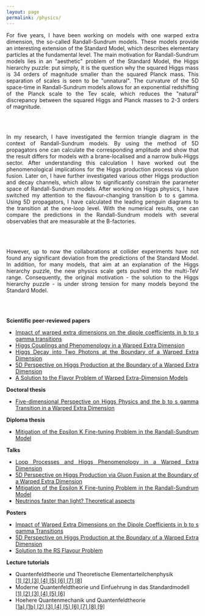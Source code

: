 ```yaml
---
layout: page
permalink: /physics/
---
```


<div style="text-align:justify;">

For five years, I have been working on models with one warped extra dimension, the so-called Randall-Sundrum models. These models provide an interesting extension of the Standard Model, which describes elementary particles at the fundamental level. The main motivation for Randall-Sundrum models lies in an &quot;aesthetic&quot; problem of the Standard Model, the Higgs hierarchy puzzle: put simply, it is the question why the squared Higgs mass is 34 orders of magnitude smaller than the squared Planck mass. This separation of scales is seen to be &quot;unnatural&quot;. The curvature of the 5D space-time in Randall-Sundrum models allows for an exponential redshifting of the Planck scale to the Tev scale, which reduces the &quot;natural&quot; discrepancy between the squared Higgs and Planck masses to 2-3 orders of magnitude. 

<br><br>

In my research, I have investigated the fermion triangle diagram in the context of Randall-Sundrum models. By using the method of 5D propagators one can calculate the corresponding amplitude and show that the result differs for models with a brane-localised and a narrow bulk-Higgs sector. After understanding this calculation I have worked out the  phenomenological implications for the Higgs production process via gluon fusion. Later on, I have further investigated various other Higgs production and decay channels, which allow to significantly constrain the parameter space of Randall-Sundrum models. After working on Higgs physics, I have switched my attention to the flavour-changing transition b to s gamma. Using 5D propagators, I have calculated the leading penguin diagrams to the transition at the one-loop level. With the numerical results, one can compare the predictions in the Randall-Sundrum models with several observables that are measurable at the B-factories. 

<br><br>

However, up to now the collaborations at collider experiments have not found any significant deviation from the predictions of the Standard Model. In addition, for many models, that aim at an explanation of the Higgs hierarchy puzzle, the new physics scale gets pushed into the multi-TeV range. Consequently, the original motivation &#45; the solution to the Higgs hierarchy puzzle &#45; is under strong tension for many models beyond the Standard Model. 

<br><br>

<!-- My viewpoint on the subject (community) of new physics has changed over the years. During my PhD I was always much more interested in the theoretical  procedure how to calculate loop diagrams in warped extra-dimensional models, than to discuss the phenomenological implications for experiments. However, I realised that the mainstream of the theoretical high-energy community, that is working on new physics models, is focused much more on the phenomenological aspect, even though there is absolutely no significant deviation of any LHC experiment from the Standard Model. One cause for the community&#96;s behaviour is surely that it is much easier to publish &quot;scientific&quot; papers on phenomenological implications of small variations of new physics models, than to work out abstract theoretical aspects. <br><br> -->

<strong>Scientific peer-reviewed papers</strong>
<ul>
<li>
<a class="titlelink" href="https://inspirehep.net/record/1392652">Impact of warped extra dimensions on the dipole coefficients in b to s gamma transitions</a>
</li>
<li>
<a class="titlelink" href="https://inspirehep.net/record/1311628">Higgs Couplings and Phenomenology in a Warped Extra Dimension</a>
</li>
<li>
<a class="titlelink" href="https://inspirehep.net/record/1272895">Higgs Decay into Two Photons at the Boundary of a Warped Extra Dimension</a>
</li>
<li>
<a class="titlelink" href="https://inspirehep.net/record/1225129">5D Perspective on Higgs Production at the Boundary of a Warped Extra Dimension</a>
</li>
<li>
<a class="titlelink" href="https://inspirehep.net/record/930421">A Solution to the Flavor Problem of Warped Extra-Dimension Models</a>
</li>
</ul>
<strong>Doctoral thesis</strong>
<ul>
<li>
<a href="{{ site.baseurl }}/physics/doctoralthesis.pdf">Five-dimensional Perspective on Higgs Physics and the b to s gamma Transition in a Warped Extra Dimension</a>
</li>
</ul>
<strong>Diploma thesis</strong>
<ul>
<li>
<a href="{{ site.baseurl }}/physics/diplomathesis.pdf">Mitigation of the Epsilon K Fine-tuning Problem in the Randall-Sundrum Model</a>
</li>
</ul>
<strong>Talks</strong>
<ul>
<li>
<a href=talks/GRK_2014.pdf>Loop Processes and Higgs Phenomenology in a Warped Extra Dimension</a>
</li>
<li>
<a href=talks/GRK_2013.pdf>5D Perspective on Higgs Production via Gluon Fusion at the Boundary of a Warped Extra Dimension</a>
</li>
<li>
<a href=talks/GRK_2012.pdf>Mitigation of the Epsilon K Fine-tuning Problem in the Randall-Sundrum Model</a>
</li>
<li>
<a href=talks/Neutrinos_2012.pdf>Neutrinos faster than light? Theoretical aspects</a>
</li>
</ul>

<strong>Posters</strong>
<ul>
<li>
<a href=talks/poster_2015.pdf>Impact of Warped Extra Dimensions on the Dipole Coefficients in b to s gamma Transitions</a>
</li>
<li>
<a href=talks/poster_2013.pdf>5D Perspective on Higgs Production at the Boundary of a Warped Extra Dimension</a>
</li>
<li>
<a href=talks/poster_2012.pdf>Solution to the RS Flavour Problem</a>
</li>
</ul>

<strong>Lecture tutorials</strong>
<ul>
<li>
Quantenfeldtheorie und Theoretische Elementarteilchenphysik <br>
<a href=SS2014/Exercise01.pdf> [1] </a>
<a href= SS2014/Exercise02.pdf> [2] </a>
<a href= SS2014/Exercise03.pdf> [3] </a>
<a href= SS2014/Exercise04.pdf> [4] </a>
<a href= SS2014/Exercise05.pdf> [5] </a>
<a href= SS2014/Exercise06.pdf> [6] </a>
<a href= SS2014/Exercise07.pdf> [7] </a>
<a href= SS2014/Exercise08.pdf> [8] </a>

</li>

<li>
Moderne Quantenfeldtheorie und Einfuehrung in das Standardmodell <br>
<a href=WS201314/Exercise01.pdf> [1] </a>
<a href=WS201314/Exercise02.pdf> [2] </a>
<a href=WS201314/Exercise03.pdf> [3] </a>
<a href=WS201314/Exercise04.pdf> [4] </a>
<a href=WS201314/Exercise05.pdf> [5] </a>
<a href=WS201314/Exercise06.pdf> [6] </a>
</li>
<li>
Hoehere Quantenmechanik und Quantenfeldtheorie<br>
<a href=WS201213/Blatt01a.pdf> [1a] </a>
<a href=WS201213/Blatt01b.pdf> [1b] </a>
<a href=WS201213/Blatt02.pdf> [2] </a>
<a href=WS201213/Blatt03.pdf> [3] </a>
<a href=WS201213/Blatt04.pdf> [4] </a>
<a href=WS201213/Blatt05.pdf> [5] </a>
<a href=WS201213/Blatt06.pdf> [6] </a>
<a href=WS201213/Blatt07.pdf> [7] </a>
<a href=WS201213/Blatt08.pdf> [8] </a>
<a href=WS201213/Blatt09.pdf> [9] </a>
</li>

</ul>

</div>
